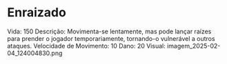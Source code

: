 # Enraizado

Vida: 150
Descrição: Movimenta-se lentamente, mas pode lançar raízes para prender o jogador temporariamente, tornando-o vulnerável a outros ataques.
Velocidade de Movimento: 10
Dano: 20
Visual: imagem_2025-02-04_124004830.png